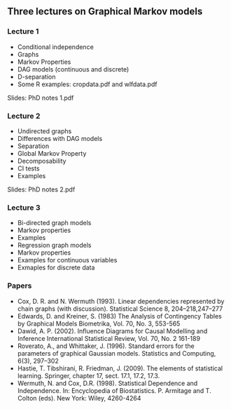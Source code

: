 ## Three lectures on Graphical Markov models

###  Lecture 1
- Conditional independence
- Graphs
- Markov Properties
- DAG models (continuous and discrete)
- D-separation
- Some R examples: cropdata.pdf and wlfdata.pdf

Slides: PhD notes 1.pdf

### Lecture 2
- Undirected graphs
- Differences with DAG models
- Separation 
- Global Markov Property 
- Decomposability
- CI tests
- Examples

Slides: PhD notes 2.pdf

### Lecture 3
- Bi-directed graph models
- Markov properties
- Examples
- Regression graph models
- Markov properties
- Examples for continuous variables
- Exmaples for discrete data

### Papers
- Cox, D. R. and N. Wermuth (1993). Linear dependencies represented by chain graphs
(with discussion). Statistical Science 8, 204–218,247–277 
- Edwards, D. and Kreiner, S. (1983) The Analysis of Contingency Tables by Graphical Models
Biometrika, Vol. 70, No. 3, 553-565
- Dawid, A. P. (2002). Influence Diagrams for Causal Modelling and Inference
International Statistical Review, Vol. 70, No. 2 161-189
- Roverato, A., and Whittaker, J. (1996). Standard errors for the parameters of
  graphical Gaussian models. Statistics and Computing, 6(3), 297–302
- Hastie, T. Tibshirani, R. Friedman, J. (2009). The elements of statistical learning. Springer,
chapter 17, sect. 17.1, 17.2, 17.3.
- Wermuth, N. and Cox, D.R. (1998). Statistical Dependence and Independence. In: Encyclopedia of Biostatistics.
  P. Armitage and T. Colton (eds). New York: Wiley, 4260-4264
